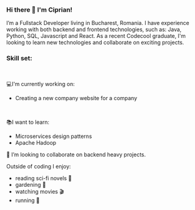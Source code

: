 ### Hi there 👋 I'm Ciprian!

 I’m a Fullstack Developer living in Bucharest, Romania. I have experience working with both backend and frontend technologies, such as: Java, Python, SQL, Javascript and React. As a recent Codecool graduate, I'm looking to learn new technologies and collaborate on exciting projects.

### Skill set:


<br />

:computer:I'm currently working on:
- Creating a new company website for a company
<br />

:books:I want to learn:
- Microservices design patterns
- Apache Hadoop

👯 I’m looking to collaborate on backend heavy projects.

Outside of coding I enjoy:
- reading sci-fi novels :blue_book:
- gardening :leaves:
- watching movies :clapper:
- running :running:
